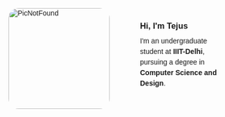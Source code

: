 <div style="display: flex; align-items: center; padding: 40px; gap: 60px; font-family: Arial, sans-serif;">

  <img 
    src="http://upload.wikimedia.org/wikipedia/commons/0/06/Green_character_pixel_art.png" 
    alt="PicNotFound" 
    style="width: 200px; height: auto; border-radius: 20px; flex-shrink: 0;"
  />

  <div style="max-width: 400px;">
    <h3 style="margin: 0;">Hi, I'm Tejus</h3>
    <p style="margin-top: 10px; line-height: 1.5;">
      I'm an undergraduate student at <strong>IIIT-Delhi</strong>, pursuing a degree in<br />
      <strong>Computer Science and Design</strong>.
    </p>
  </div>

</div>
